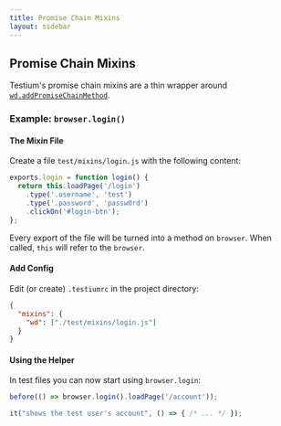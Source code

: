 ```yaml
---
title: Promise Chain Mixins
layout: sidebar
---
```


## Promise Chain Mixins

Testium's promise chain mixins are a thin wrapper around [`wd.addPromiseChainMethod`](https://github.com/admc/wd/#adding-custom-methods).

### Example: `browser.login()`

#### The Mixin File

Create a file `test/mixins/login.js` with the following content:

```js
exports.login = function login() {
  return this.loadPage('/login')
    .type('.username', 'test')
    .type('.password', 'passw0rd')
    .clickOn('#login-btn');
};
```

Every export of the file will be turned into a method on `browser`.
When called, `this` will refer to the `browser`.

#### Add Config

Edit (or create) `.testiumrc` in the project directory:

```json
{
  "mixins": {
    "wd": ["./test/mixins/login.js"]
  }
}
```

#### Using the Helper

In test files you can now start using `browser.login`:

```js
before(() => browser.login().loadPage('/account'));

it("shows the test user's account", () => { /* ... */ });
```
